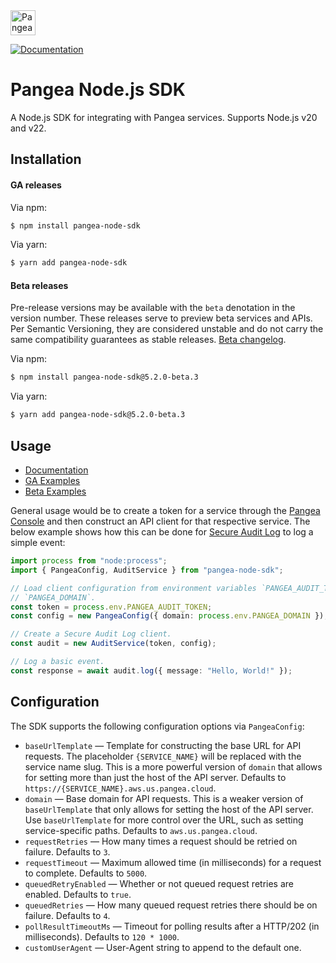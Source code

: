 <a href="https://pangea.cloud?utm_source=github&utm_medium=node-sdk" target="_blank" rel="noopener noreferrer">
  <img src="https://pangea-marketing.s3.us-west-2.amazonaws.com/pangea-color.svg" alt="Pangea Logo" height="40" />
</a>

<br />

[![Documentation](https://img.shields.io/badge/documentation-pangea-blue?style=for-the-badge&labelColor=551B76)][Documentation]

# Pangea Node.js SDK

A Node.js SDK for integrating with Pangea services. Supports Node.js v20 and
v22.

## Installation

#### GA releases

Via npm:

```bash
$ npm install pangea-node-sdk
```

Via yarn:

```bash
$ yarn add pangea-node-sdk
```

<a name="beta-releases"></a>

#### Beta releases

Pre-release versions may be available with the `beta` denotation in the version
number. These releases serve to preview beta services and APIs. Per Semantic
Versioning, they are considered unstable and do not carry the same compatibility
guarantees as stable releases. [Beta changelog](https://github.com/pangeacyber/pangea-javascript/blob/beta/packages/pangea-node-sdk/CHANGELOG.md).

Via npm:

```bash
$ npm install pangea-node-sdk@5.2.0-beta.3
```

Via yarn:

```bash
$ yarn add pangea-node-sdk@5.2.0-beta.3
```

## Usage

- [Documentation][]
- [GA Examples][]
- [Beta Examples][]

General usage would be to create a token for a service through the
[Pangea Console][] and then construct an API client for that respective service.
The below example shows how this can be done for [Secure Audit Log][] to log a
simple event:

```typescript
import process from "node:process";
import { PangeaConfig, AuditService } from "pangea-node-sdk";

// Load client configuration from environment variables `PANGEA_AUDIT_TOKEN` and
// `PANGEA_DOMAIN`.
const token = process.env.PANGEA_AUDIT_TOKEN;
const config = new PangeaConfig({ domain: process.env.PANGEA_DOMAIN });

// Create a Secure Audit Log client.
const audit = new AuditService(token, config);

// Log a basic event.
const response = await audit.log({ message: "Hello, World!" });
```

## Configuration

The SDK supports the following configuration options via `PangeaConfig`:

- `baseUrlTemplate` — Template for constructing the base URL for API requests.
  The placeholder `{SERVICE_NAME}` will be replaced with the service name slug.
  This is a more powerful version of `domain` that allows for setting more than
  just the host of the API server.
  Defaults to `https://{SERVICE_NAME}.aws.us.pangea.cloud`.
- `domain` — Base domain for API requests. This is a weaker version of
  `baseUrlTemplate` that only allows for setting the host of the API server. Use
  `baseUrlTemplate` for more control over the URL, such as setting
  service-specific paths. Defaults to `aws.us.pangea.cloud`.
- `requestRetries` — How many times a request should be retried on failure.
  Defaults to `3`.
- `requestTimeout` — Maximum allowed time (in milliseconds) for a request to
  complete. Defaults to `5000`.
- `queuedRetryEnabled` — Whether or not queued request retries are enabled.
  Defaults to `true`.
- `queuedRetries` — How many queued request retries there should be on failure.
  Defaults to `4`.
- `pollResultTimeoutMs` — Timeout for polling results after a HTTP/202
  (in milliseconds). Defaults to `120 * 1000`.
- `customUserAgent` — User-Agent string to append to the default one.

[Documentation]: https://pangea.cloud/docs/sdk/js/
[GA Examples]: https://github.com/pangeacyber/pangea-javascript/tree/main/examples
[Beta Examples]: https://github.com/pangeacyber/pangea-javascript/tree/beta/examples
[Pangea Console]: https://console.pangea.cloud/
[Secure Audit Log]: https://pangea.cloud/docs/audit
